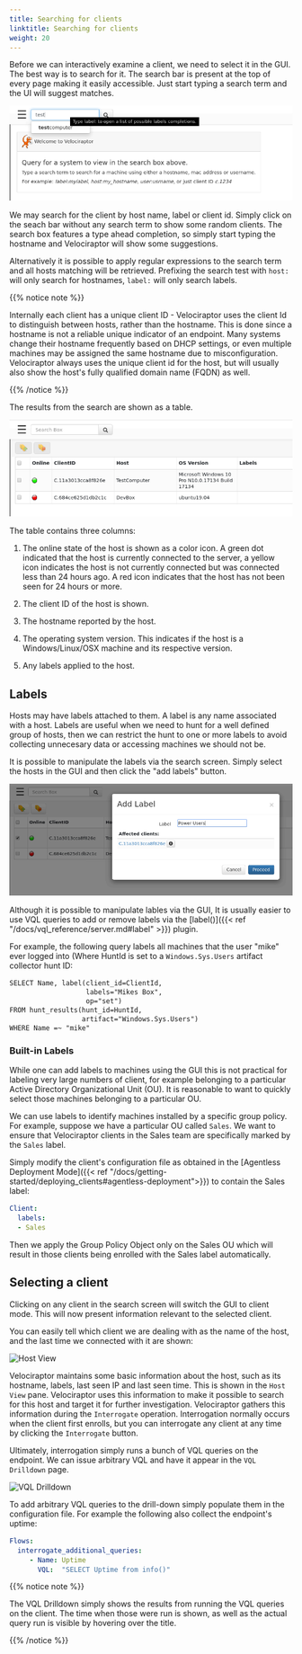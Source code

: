 ```yaml
---
title: Searching for clients
linktitle: Searching for clients
weight: 20
---
```


Before we can interactively examine a client, we need to select it in
the GUI.  The best way is to search for it. The search bar is present
at the top of every page making it easily accessible. Just start
typing a search term and the UI will suggest matches.

![Front page](../search.png)

We may search for the client by host name, label or client id. Simply
click on the seach bar without any search term to show some random
clients. The search box features a type ahead completion, so simply
start typing the hostname and Velociraptor will show some suggestions.

Alternatively it is possible to apply regular expressions to the
search term and all hosts matching will be retrieved. Prefixing the
search test with `host:` will only search for hostnames, `label:` will
only search labels.

{{% notice note %}}

Internally each client has a unique client ID - Velociraptor uses the
client Id to distinguish between hosts, rather than the hostname. This
is done since a hostname is not a reliable unique indicator of an
endpoint. Many systems change their hostname frequently based on DHCP
settings, or even multiple machines may be assigned the same hostname
due to misconfiguration. Velociraptor always uses the unique client id
for the host, but will usually also show the host's fully qualified
domain name (FQDN) as well.

{{% /notice %}}



The results from the search are shown as a table.

![Search page](../search2.png)


The table contains three columns:

1. The online state of the host is shown as a color icon. A green dot
   indicated that the host is currently connected to the server, a
   yellow icon indicates the host is not currently connected but was
   connected less than 24 hours ago. A red icon indicates that the
   host has not been seen for 24 hours or more.

2. The client ID of the host is shown.

3. The hostname reported by the host.

4. The operating system version. This indicates if the host is a
   Windows/Linux/OSX machine and its respective version.

5. Any labels applied to the host.

## Labels

Hosts may have labels attached to them. A label is any name associated
with a host. Labels are useful when we need to hunt for a well defined
group of hosts, then we can restrict the hunt to one or more labels to
avoid collecting unnecesary data or accessing machines we should not
be.

It is possible to manipulate the labels via the search screen. Simply
select the hosts in the GUI and then click the "add labels" button.

![Adding labels](../labels.png)

Although it is possible to manipulate lables via the GUI, It is
usually easier to use VQL queries to add or remove labels via the
[label()]({{< ref "/docs/vql_reference/server.md#label" >}}) plugin.

For example, the following query labels all machines that the user
"mike" ever logged into (Where HuntId is set to a
`Windows.Sys.Users` artifact collector hunt ID:

```text
SELECT Name, label(client_id=ClientId,
                   labels="Mikes Box",
                   op="set")
FROM hunt_results(hunt_id=HuntId,
                  artifact="Windows.Sys.Users")
WHERE Name =~ "mike"
```


### Built-in Labels

While one can add labels to machines using the GUI this is not
practical for labeling very large numbers of client, for example
belonging to a particular Active Directory Organizational Unit
(OU). It is reasonable to want to quickly select those machines
belonging to a particular OU.

We can use labels to identify machines installed by a specific group
policy. For example, suppose we have a particular OU called
`Sales`. We want to ensure that Velociraptor clients in the Sales team
are specifically marked by the `Sales` label.

Simply modify the client's configuration file as obtained in the
[Agentless Deployment Mode]({{< ref "/docs/getting-started/deploying_clients#agentless-deployment">}}) to contain the Sales label:

```yaml
Client:
  labels:
  - Sales
```

Then we apply the Group Policy Object only on the Sales OU which will
result in those clients being enrolled with the Sales label
automatically.


## Selecting a client

Clicking on any client in the search screen will switch the GUI to
client mode. This will now present information relevant to the
selected client.

You can easily tell which client we are dealing with as the name of
the host, and the last time we connected with it are shown:

![Host View](../host_view.png)


Velociraptor maintains some basic information about the host, such as
its hostname, labels, last seen IP and last seen time. This is shown
in the `Host View` pane. Velociraptor uses this information to make it
possible to search for this host and target it for further
investigation. Velociraptor gathers this information during the
`Interrogate` operation. Interrogation normally occurs when the client
first enrolls, but you can interrogate any client at any time by
clicking the `Interrogate` button.

Ultimately, interrogation simply runs a bunch of VQL queries on the
endpoint. We can issue arbitrary VQL and have it appear in the `VQL
Drilldown` page.

![VQL Drilldown](../vql_drilldown.png)


To add arbitrary VQL queries to the drill-down simply populate them in
the configuration file. For example the following also collect the
endpoint's uptime:

```yaml
Flows:
  interrogate_additional_queries:
     - Name: Uptime
       VQL:  "SELECT Uptime from info()"
```

{{% notice note %}}

The VQL Drilldown simply shows the results from running the VQL
queries on the client. The time when those were run is shown, as well
as the actual query run is visible by hovering over the title.

{{% /notice %}}
